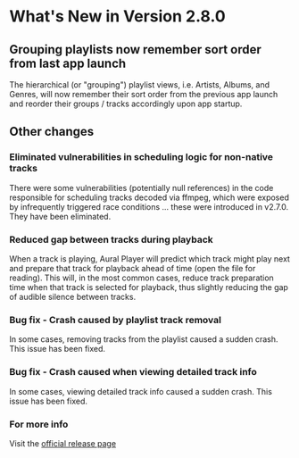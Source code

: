 #  What's New in Version 2.8.0

## Grouping playlists now remember sort order from last app launch

The hierarchical (or "grouping") playlist views, i.e. Artists, Albums, and Genres, will now remember their sort order from the previous app launch and reorder their groups / tracks accordingly upon app startup.

## Other changes

### Eliminated vulnerabilities in scheduling logic for non-native tracks

There were some vulnerabilities (potentially null references) in the code responsible for scheduling tracks decoded via ffmpeg, which were exposed by infrequently triggered race conditions ... these were introduced in v2.7.0. They have been eliminated.

### Reduced gap between tracks during playback

When a track is playing, Aural Player will predict which track might play next and prepare that track for playback ahead of time (open the file for reading). This will, in the most common cases, reduce track preparation time when that track is selected for playback, thus slightly reducing the gap of audible silence between tracks.

### Bug fix - Crash caused by playlist track removal

In some cases, removing tracks from the playlist caused a sudden crash. This issue has been fixed.

### Bug fix - Crash caused when viewing detailed track info

In some cases, viewing detailed track info caused a sudden crash. This issue has been fixed.

### **For more info**
Visit the [official release page](https://github.com/maculateConception/aural-player/releases/tag/2.8.0)
